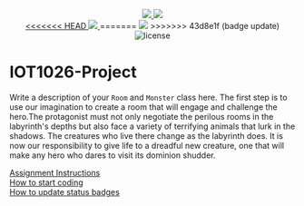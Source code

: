<p align="center">
	<a href="https://github.com/parikhsakshi/IOT1026-Project/actions/workflows/ci.yml">
    <img src="https://github.com/parikhsakshi/IOT1026-Project/actions/workflows/ci.yml/badge.svg"/>
    </a>
	<a href="https://github.com/parikhsakshi/IOT1026-Project/actions/workflows/formatting.yml">
    <img src="https://github.com/parikhsakshi/IOT1026-Project/actions/workflows/formatting.yml/badge.svg"/>
	<br/>
    <a href="https://codecov.io/gh/parikhsakshi/IOT1026-Project" > 
<<<<<<< HEAD
    <img src="https://codecov.io/gh/parikhsakshi/IOT1026-Project/branch/main/graph/badge.svg?token=JS0857X5JD"/> </a>
=======
    <img src="https://codecov.io/gh/parikhsakshi/IOT1026-Project/branch/main/graph/badge.svg?token=JS0857X5JD"/> 
    </a>
>>>>>>> 43d8e1f (badge update)
	<img title="MIT License" alt="license" src="https://img.shields.io/badge/license-MIT-informational?style=flat-square">	
    </a>
    
</p>

# IOT1026-Project
Write a description of your `Room` and `Monster` class here.
The first step is to use our imagination to create a room that will engage and challenge the hero.The protagonist must not only negotiate the perilous rooms in the labyrinth's depths but also face a variety of terrifying animals that lurk in the shadows. The creatures who live there change as the labyrinth does. It is now our responsibility to give life to a dreadful new creature, one that will make any hero who dares to visit its dominion shudder.

[Assignment Instructions](docs/instructions.md)  
[How to start coding](docs/how-to-use.md)  
[How to update status badges](docs/how-to-update-badges.md)
